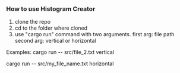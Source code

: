 ### How to use Histogram Creator

1. clone the repo
2. cd to the folder where cloned
3. use "cargo run" command with two arguments.
        first arg: file path
        second arg: vertical or horizontal

Examples:
cargo run -- src/file_2.txt vertical

cargo run -- src/my_file_name.txt horizontal
